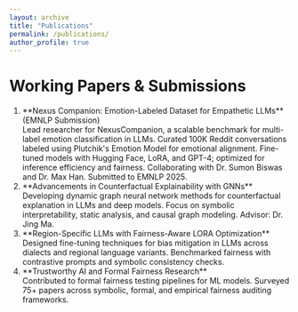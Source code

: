 ```yaml
---
layout: archive
title: "Publications"
permalink: /publications/
author_profile: true
---
```


<div class="archive">
<h1 id="working-papers-submissions">Working Papers &amp; Submissions</h1>
<ol>
<li>
    **Nexus Companion: Emotion-Labeled Dataset for Empathetic LLMs** (EMNLP Submission)  <br>
    Lead researcher for NexusCompanion, a scalable benchmark for multi-label emotion classification in LLMs.  Curated 100K Reddit conversations labeled using Plutchik's Emotion Model for emotional alignment.  Fine-tuned models with Hugging Face, LoRA, and GPT-4; optimized for inference efficiency and fairness.  Collaborating with Dr. Sumon Biswas and Dr. Max Han.  Submitted to EMNLP 2025. 
</br></li>
<li>
    **Advancements in Counterfactual Explainability with GNNs** <br/>
    Developing dynamic graph neural network methods for counterfactual explanation in LLMs and deep models.  Focus on symbolic interpretability, static analysis, and causal graph modeling.  Advisor: Dr. Jing Ma. 
</li>
<li>
    **Region-Specific LLMs with Fairness-Aware LORA Optimization** <br/>
    Designed fine-tuning techniques for bias mitigation in LLMs across dialects and regional language variants.  Benchmarked fairness with contrastive prompts and symbolic consistency checks. 
</li>
<li>
    **Trustworthy AI and Formal Fairness Research** <br/>
    Contributed to formal fairness testing pipelines for ML models.  Surveyed 75+ papers across symbolic, formal, and empirical fairness auditing frameworks. 
</li>
</ol>
</div>